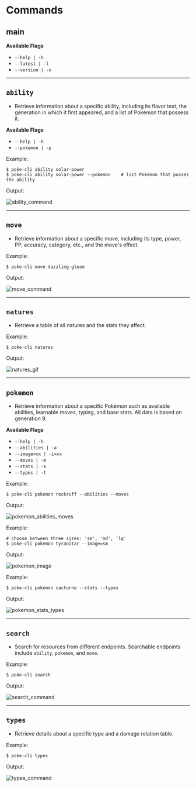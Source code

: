 # Commands

## main

**Available Flags**

* `--help | -h`
* `--latest | -l`
* `--version | -v`

---

## `ability`
* Retrieve information about a specific ability, including its flavor text, 
the generation in which it first appeared, and a list of Pokémon that possess it.

**Available Flags**

* `--help | -h` 
* `--pokemon | -p`

Example:
```console
$ poke-cli ability solar-power
$ poke-cli ability solar-power --pokemon    # list Pokémon that posses the ability
```

Output:

![ability_command](assets/ability.gif)

---

## `move`
* Retrieve information about a specific move, including its type, power, PP, accuracy, category, etc.,
and the move's effect.

Example:
```console
$ poke-cli move dazzling-gleam
```

Output:

![move_command](assets/move.gif)

---

## `natures`
* Retrieve a table of all natures and the stats they affect.

Example:
```console
$ poke-cli natures
```

Output:

![natures_gif](assets/natures.gif)

---

## `pokemon`
* Retrieve information about a specific Pokémon such as available abilities, learnable moves, typing, and base stats. All data is based on generation 9.

**Available Flags**

* `--help | -h`
* `--abilities | -a`
* `--image=xx | -i=xx`
* `--moves | -m`
* `--stats | -s`
* `--types | -t`

Example:
```console
$ poke-cli pokemon rockruff --abilities --moves
```

Output:

![pokemon_abilities_moves](assets/pokemon_abilities_moves.gif)

Example:
```shell
# choose between three sizes: 'sm', 'md', 'lg'
$ poke-cli pokemon tyranitar --image=sm
```

Output:

![pokemon_image](assets/pokemon_image.gif)

Example:
```console
$ poke-cli pokemon cacturne --stats --types
```

Output:

![pokemon_stats_types](assets/pokemon_stats_types.gif)

---

## `search`
* Search for resources from different endpoints. Searchable endpoints include `ability`, `pokemon`, and `move`.

Example:
```console
$ poke-cli search
```

Output:

![search_command](assets/search.gif)

---

## `types`
* Retrieve details about a specific type and a damage relation table.

Example:
```console
$ poke-cli types
```
Output:

![types_command](assets/types.gif)